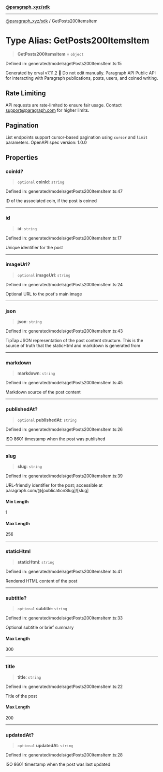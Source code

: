 [**@paragraph_xyz/sdk**](../README.md)

***

[@paragraph_xyz/sdk](../README.md) / GetPosts200ItemsItem

# Type Alias: GetPosts200ItemsItem

> **GetPosts200ItemsItem** = `object`

Defined in: generated/models/getPosts200ItemsItem.ts:15

Generated by orval v7.11.2 🍺
Do not edit manually.
Paragraph API
Public API for interacting with Paragraph publications, posts, users, and coined writing.

## Rate Limiting
API requests are rate-limited to ensure fair usage. Contact support@paragraph.com for higher limits.

## Pagination
List endpoints support cursor-based pagination using `cursor` and `limit` parameters.
OpenAPI spec version: 1.0.0

## Properties

### coinId?

> `optional` **coinId**: `string`

Defined in: generated/models/getPosts200ItemsItem.ts:47

ID of the associated coin, if the post is coined

***

### id

> **id**: `string`

Defined in: generated/models/getPosts200ItemsItem.ts:17

Unique identifier for the post

***

### imageUrl?

> `optional` **imageUrl**: `string`

Defined in: generated/models/getPosts200ItemsItem.ts:24

Optional URL to the post's main image

***

### json

> **json**: `string`

Defined in: generated/models/getPosts200ItemsItem.ts:43

TipTap JSON representation of the post content structure. This is the source of truth that the staticHtml and markdown is generated from

***

### markdown

> **markdown**: `string`

Defined in: generated/models/getPosts200ItemsItem.ts:45

Markdown source of the post content

***

### publishedAt?

> `optional` **publishedAt**: `string`

Defined in: generated/models/getPosts200ItemsItem.ts:26

ISO 8601 timestamp when the post was published

***

### slug

> **slug**: `string`

Defined in: generated/models/getPosts200ItemsItem.ts:39

URL-friendly identifier for the post; accessible at paragraph.com/@[publicationSlug]/[slug]

#### Min Length

1

#### Max Length

256

***

### staticHtml

> **staticHtml**: `string`

Defined in: generated/models/getPosts200ItemsItem.ts:41

Rendered HTML content of the post

***

### subtitle?

> `optional` **subtitle**: `string`

Defined in: generated/models/getPosts200ItemsItem.ts:33

Optional subtitle or brief summary

#### Max Length

300

***

### title

> **title**: `string`

Defined in: generated/models/getPosts200ItemsItem.ts:22

Title of the post

#### Max Length

200

***

### updatedAt?

> `optional` **updatedAt**: `string`

Defined in: generated/models/getPosts200ItemsItem.ts:28

ISO 8601 timestamp when the post was last updated
